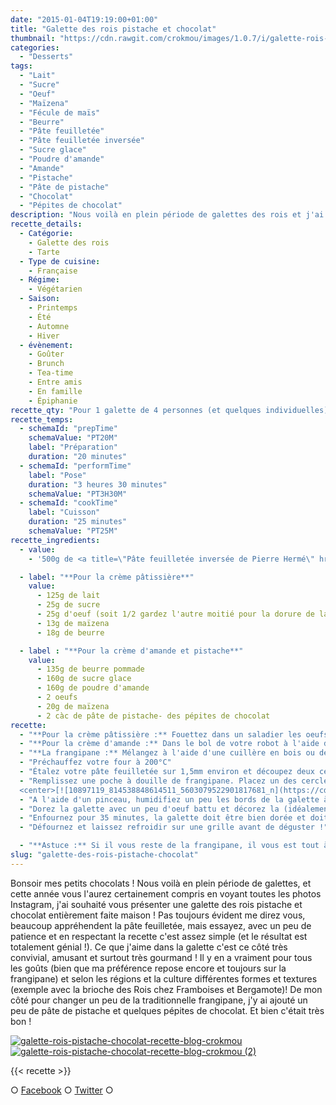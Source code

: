 ```yaml
---
date: "2015-01-04T19:19:00+01:00"
title: "Galette des rois pistache et chocolat"
thumbnail: "https://cdn.rawgit.com/crokmou/images/1.0.7/i/galette-rois-pistache-chocolat-recette-blog-crokmou-1.jpg"
categories:
  - "Desserts"
tags:
  - "Lait"
  - "Sucre"
  - "Oeuf"
  - "Maïzena"
  - "Fécule de maïs"
  - "Beurre"
  - "Pâte feuilletée"
  - "Pâte feuilletée inversée"
  - "Sucre glace"
  - "Poudre d'amande"
  - "Amande"
  - "Pistache"
  - "Pâte de pistache"
  - "Chocolat"
  - "Pépites de chocolat"
description: "Nous voilà en plein période de galettes des rois et j'ai souhaité vous présenter une galette des rois pistache et chocolat entièrement faite maison !"
recette_details:
  - Catégorie:
    - Galette des rois
    - Tarte
  - Type de cuisine:
    - Française
  - Régime:
    - Végétarien
  - Saison:
    - Printemps
    - Été
    - Automne
    - Hiver
  - évènement:
    - Goûter
    - Brunch
    - Tea-time
    - Entre amis
    - En famille
    - Épiphanie
recette_qty: "Pour 1 galette de 4 personnes (et quelques individuelles)"
recette_temps:
  - schemaId: "prepTime"
    schemaValue: "PT20M"
    label: "Préparation"
    duration: "20 minutes"
  - schemaId: "performTime"
    label: "Pose"
    duration: "3 heures 30 minutes"
    schemaValue: "PT3H30M"
  - schemaId: "cookTime"
    label: "Cuisson"
    duration: "25 minutes"
    schemaValue: "PT25M"
recette_ingredients:
  - value:
    - '500g de <a title=\"Pâte feuilletée inversée de Pierre Hermé\" href=\"https://crokmou.com/pate-feuilletee-inversee-de-pierre-herme/\" target=\"_blank\">pâte feuilletée inversée </a>'

  - label: "**Pour la crème pâtissière**"
    value:
      - 125g de lait
      - 25g de sucre
      - 25g d'oeuf (soit 1/2 gardez l'autre moitié pour la dorure de la galette)
      - 13g de maïzena
      - 18g de beurre

  - label : "**Pour la crème d'amande et pistache**"
    value:
      - 135g de beurre pommade
      - 160g de sucre glace
      - 160g de poudre d'amande
      - 2 oeufs
      - 20g de maïzena
      - 2 càc de pâte de pistache- des pépites de chocolat
recette:
  - "**Pour la crème pâtissière :** Fouettez dans un saladier les oeufs et le sucre puis ajoutez la maïzena et mélangez de nouveau. Dans une casserole, faites bouillir le lait. Versez en un peu dans le mélange sucre/oeuf/maïzena mélangez bien et reversez le tout dans la casserole. Remuez sans cesse afin que la crème ne brûle pas et portez à ébullition. Continuez de fouetter environ 1min après les premières bulles. Versez la crème encore chaude sur une plaque en fer (ou un moule si vous n'avez rien d'autre) préalablement recouvert de papier film. Filmez ensuite la crème au contact et mettre au congélateur afin qu'elle refroidisse rapidement le temps de faire la crème d'amande."
  - "**Pour la crème d'amande :** Dans le bol de votre robot à l'aide de la feuille ou dans un grand bol (et cette fois en utilisant vos mimines), mélangez le beurre pommade, le sucre, la poudre d'amande, la pâte de pistache et la maïzena. Ajoutez les œufs un à un. La crème doit être homogène."
  - "**La frangipane :** Mélangez à l'aide d'une cuillère en bois ou de la feuille de votre robot 200g de crème pâtissière à la crème d'amande. Une fois le tout homogène, votre frangipane est prête !"
  - "Préchauffez votre four à 200°C"
  - "Étalez votre pâte feuilletée sur 1,5mm environ et découpez deux cercles de 20cm de diamètre environ (et d'autres petits cercles du diamètre d'un verre si il vous reste de la pâte)."
  - "Remplissez une poche à douille de frangipane. Placez un des cercles de pâte sur une plaque allant au four préalablement recouverte de papier sulfurisé. Garnissez le cercle de frangipane tout en prenant soin de laisser au moins 2cm de marge au niveau des bords. Parsemez quelques pépites de chocolat sur le dessus de la crème et placez la fève.
  <center>[![10897119_814538848614511_5603079522901817681_n](https://cdn.rawgit.com/crokmou/images/1.0.7/i/10897119_814538848614511_5603079522901817681_n.jpg)](https://cdn.rawgit.com/crokmou/images/1.0.7/i/10897119_814538848614511_5603079522901817681_n.jpg)</center>"
  - "A l'aide d'un pinceau, humidifiez un peu les bords de la galette à l'aide d'un peu d'eau. Recouvrez ensuite à l'aide du deuxième disque et appuyez bien au niveau des bords pour souder correctement la galette afin que la frangipane ne s'échappe pas."
  - "Dorez la galette avec un peu d'oeuf battu et décorez la (idéalement avec la pointe d'un couteau)"
  - "Enfournez pour 35 minutes, la galette doit être bien dorée et doit pouvoir se décoller de la feuille de cuisson (sinon c'est pas cuit ;)). Si vous constatez que votre galette est déjà bien dorée mais pas encore assez cuite, baissez votre four à 180°C et poursuivez la cuisson."
  - "Défournez et laissez refroidir sur une grille avant de déguster !"

  - "**Astuce :** Si il vous reste de la frangipane, il vous est tout à fait possible de la congeler pour une prochaine utilisation, mais attention, à utiliser de suite après décongélation. Concernant la crème pâtissière, elle se conserve maximum 48h au frais."
slug: "galette-des-rois-pistache-chocolat"
---
```


Bonsoir mes petits chocolats ! Nous voilà en plein période de galettes, et cette année vous l'aurez certainement compris en voyant toutes les photos Instagram, j'ai souhaité vous présenter une galette des rois pistache et chocolat entièrement faite maison ! Pas toujours évident me direz vous, beaucoup appréhendent la pâte feuilletée, mais essayez, avec un peu de patience et en respectant la recette c'est assez simple (et le résultat est totalement génial !). Ce que j'aime dans la galette c'est ce côté très convivial, amusant et surtout très gourmand ! Il y en a vraiment pour tous les goûts (bien que ma préférence repose encore et toujours sur la frangipane) et selon les régions et la culture différentes formes et textures (exemple avec la brioche des Rois chez Framboises et Bergamote)! De mon côté pour changer un peu de la traditionnelle frangipane, j'y ai ajouté un peu de pâte de pistache et quelques pépites de chocolat. Et bien c'était très bon !

[![galette-rois-pistache-chocolat-recette-blog-crokmou](https://cdn.rawgit.com/crokmou/images/1.0.7/i/galette-rois-pistache-chocolat-recette-blog-crokmou.jpg)](https://cdn.rawgit.com/crokmou/images/1.0.7/i/galette-rois-pistache-chocolat-recette-blog-crokmou.jpg) [![galette-rois-pistache-chocolat-recette-blog-crokmou (2)](https://cdn.rawgit.com/crokmou/images/1.0.7/i/galette-rois-pistache-chocolat-recette-blog-crokmou-2.jpg)](https://cdn.rawgit.com/crokmou/images/1.0.7/i/galette-rois-pistache-chocolat-recette-blog-crokmou-2.jpg)

{{< recette >}}

○ [Facebook](https://www.facebook.com/crokmou.blog) ○ [Twitter](https://twitter.com/Crokmou) ○

